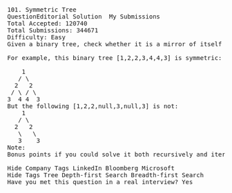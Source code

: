 <pre>
101. Symmetric Tree  
QuestionEditorial Solution  My Submissions
Total Accepted: 120740
Total Submissions: 344671
Difficulty: Easy
Given a binary tree, check whether it is a mirror of itself (ie, symmetric around its center).

For example, this binary tree [1,2,2,3,4,4,3] is symmetric:

    1
   / \
  2   2
 / \ / \
3  4 4  3
But the following [1,2,2,null,3,null,3] is not:
    1
   / \
  2   2
   \   \
   3    3
Note:
Bonus points if you could solve it both recursively and iteratively.

Hide Company Tags LinkedIn Bloomberg Microsoft
Hide Tags Tree Depth-first Search Breadth-first Search
Have you met this question in a real interview? Yes  
</pre>
